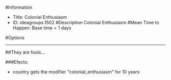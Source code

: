#Information
 - Title: Colonial Enthusiasm
 - ID: ideagroups.1502
#Description
Colonial Enthusiasm
#Mean Time to Happen:
Base time = 1 days

#Options

___
##They are fools...

###Efects:<ul><li>country gets the modifier "colonial_enthusiasm" for 10 years</li></ul>
